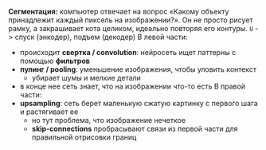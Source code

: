 **Сегментация:** компьютер отвечает на вопрос «Какому объекту принадлежит каждый пиксель на изображении?». Он не просто рисует рамку, а закрашивает кота целиком, идеально повторяя его контуры.
`U` -> спуск (энкодер), подъем (декодер)
В левой части:
- происходит **свертка / convolution**: нейросеть ищет паттерны с помощью **фильтров**
- **пулинг / pooling**: уменьшение изображения, чтобы уловить контекст
	- убирает шумы и мелкие детали
- в конце нее сеть знает, что на изображении что-то есть
В правой части:
- **upsampling**: сеть берет маленькую сжатую картинку с первого шага и растягивает ее
	- но тут проблема, что изображение нечеткое
	- **skip-connections** пробрасывают связи из первой части для правильной отрисовки границ
